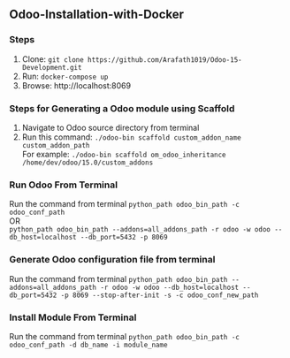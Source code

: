 ## Odoo-Installation-with-Docker

### Steps
1. Clone: `git clone https://github.com/Arafath1019/Odoo-15-Development.git`
2. Run: `docker-compose up`
3. Browse: http://localhost:8069

### Steps for Generating a Odoo module using Scaffold
1. Navigate to Odoo source directory from terminal
2. Run this command: `./odoo-bin scaffold custom_addon_name custom_addon_path` <br />
For example: `./odoo-bin scaffold om_odoo_inheritance /home/dev/odoo/15.0/custom_addons`

### Run Odoo From Terminal
Run the command from terminal `python_path odoo_bin_path -c odoo_conf_path`
<br />
OR <br />
`python_path odoo_bin_path --addons=all_addons_path -r odoo -w odoo --db_host=localhost --db_port=5432 -p 8069`

### Generate Odoo configuration file from terminal
Run the command from terminal `python_path odoo_bin_path --addons=all_addons_path -r odoo -w odoo --db_host=localhost --db_port=5432 -p 8069 --stop-after-init -s -c odoo_conf_new_path`

### Install Module From Terminal
Run the command from terminal `python_path odoo_bin_path -c odoo_conf_path -d db_name -i module_name`